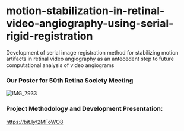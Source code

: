 # motion-stabilization-in-retinal-video-angiography-using-serial-rigid-registration
Development of serial image registration method for stabilizing motion artifacts in retinal video angiography as an antecedent step to future computational analysis of video angiograms

### Our Poster for 50th Retina Society Meeting
![IMG_7933](https://user-images.githubusercontent.com/19553239/63809528-86c0cf80-c8f0-11e9-9801-e5d653bb5009.JPG)

### Project Methodology and Development Presentation:
https://bit.ly/2MFoWO8
